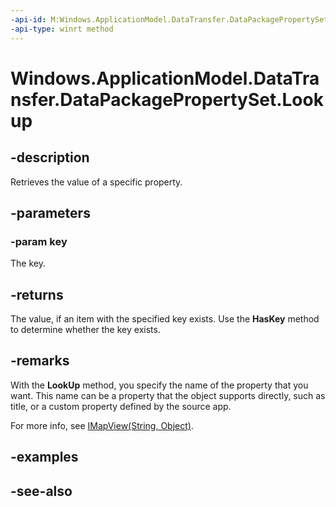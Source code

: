 ----api-id: M:Windows.ApplicationModel.DataTransfer.DataPackagePropertySet.Lookup(System.String)
-api-type: winrt method
---<!-- Method syntaxpublic object Lookup(System.String key)--># Windows.ApplicationModel.DataTransfer.DataPackagePropertySet.Lookup## -descriptionRetrieves the value of a specific property.## -parameters### -param keyThe key.## -returnsThe value, if an item with the specified key exists. Use the **HasKey** method to determine whether the key exists.## -remarksWith the **LookUp** method, you specify the name of the property that you want. This name can be a property that the object supports directly, such as title, or a custom property defined by the source app.For more info, see [IMapView(String, Object)](../windows.foundation.collections/imapview_2.md).## -examples## -see-also